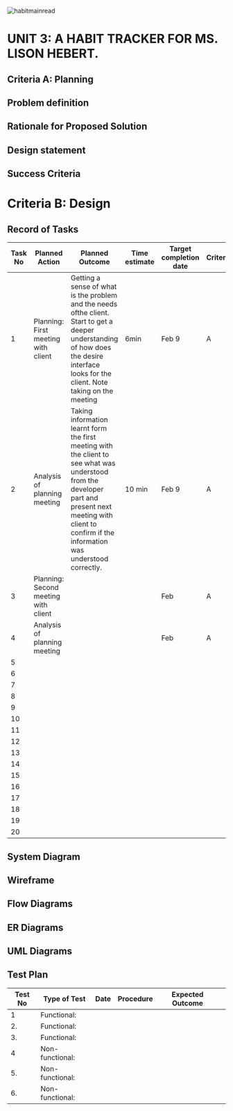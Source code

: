 ![habitmainread](https://user-images.githubusercontent.com/111761417/218357449-7073b4e8-d717-4513-a9fa-abf59a054408.gif)
# UNIT 3: A HABIT TRACKER FOR MS. LISON HEBERT.

## Criteria A: Planning

## Problem definition

## Rationale for Proposed Solution

## Design statement

## Success Criteria

# Criteria B: Design

## Record of Tasks
| Task No | Planned Action                                                | Planned Outcome                                                                                                 | Time estimate | Target completion date | Criterion |
|---------|---------------------------------------------------------------|-----------------------------------------------------------------------------------------------------------------|---------------|------------------------|-----------|
| 1      | Planning: First meeting with client |  Getting a sense of what is the problem and the needs ofthe client. Start to get a deeper understanding of how does the desire interface looks for the client. Note taking on the meeting  | 6min                  | Feb 9 | A
| 2      | Analysis of planning meeting | Taking information learnt form the first meeting with the client to see what was understood from the developer part and present next meeting with client to confirm if the information was understood correctly. |  10 min  | Feb 9 | A
| 3      | Planning: Second meeting with client |  |  | Feb | A
| 4      | Analysis of planning meeting |  |  | Feb | A
| 5      |  |  |  |  | 
| 6      |  |  |  |  | 
| 7      |  |  |  |  | 
| 8      |  |  |  |  |  
| 9      |  |  |  |  |  
| 10     |  |  |  |  |  
| 11     |  |  |  |  | 
| 12     |  |  |  |  | 
| 13     |  |  |  |  | 
| 14     |  |  |  |  | 
| 15     |  |  |  |  |  
| 16     |  |  |  |  | 
| 17     |  |  |  |  | 
| 18     |  |  |  |  | 
| 19     |  |  |  |  |
| 20     |  |  |  |  |

## System Diagram

## Wireframe

## Flow Diagrams

## ER Diagrams

## UML Diagrams

## Test Plan
| Test No | Type of Test                                                |  Date                                                                                               | Procedure | Expected Outcome |  |
|---------|---------------------------------------------------------------|-----------------------------------------------------------------------------------------------------------------|---------------|------------------------|-----------|
| 1       | Functional:  |  |  |  
| 2.      | Functional:  |  |  |  
| 3.      | Functional:  |  |  |  
| 4       | Non-functional:  |  |  |  
| 5.      | Non-functional:  |  |  |  
| 6.      | Non-functional:  |  |  |  
